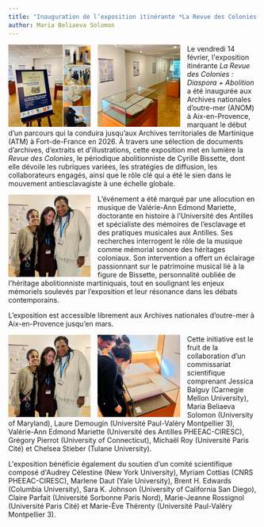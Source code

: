 ```yaml
---
title: "Inauguration de l’exposition itinérante *La Revue des Colonies : Diaspora + Abolition*"
author: Maria Beliaeva Solomon
---
```


<div style="width: 33%; float: left; margin-right: 1em">
  <img src="../../../images/news/expo1.jpg" alt="Exposition La Revue des Colonies : Diaspora + Abolition*" />
</div>


<div style="width: 33%; float: left; margin-right: 1em">
  <img src="../../../images/news/expo2.jpg" alt="Exposition La Revue des Colonies : Diaspora + Abolition*" />
</div>


Le vendredi 14 février, l'exposition itinérante *La Revue des Colonies : Diaspora + Abolition* a été inaugurée aux Archives nationales d’outre-mer (ANOM) à Aix-en-Provence, marquant le début d’un parcours qui la conduira jusqu’aux Archives territoriales de Martinique (ATM) à Fort-de-France en 2026. À travers une sélection de documents d’archives, d’extraits et d’illustrations, cette exposition met en lumière la *Revue des Colonies*, le périodique abolitionniste de Cyrille Bissette, dont elle dévoile les rubriques variées, les stratégies de diffusion, les collaborateurs engagés, ainsi que le rôle clé qui a été le sien dans le mouvement antiesclavagiste à une échelle globale.

<div style="width: 33%; float: left; margin-right: 1em">  
  <img src="../../../images/news/expo3.jpg" alt="Exhibition La Revue des Colonies: Diaspora + Abolition*" />  
</div>  

L’événement a été marqué par une allocution en musique de Valérie-Ann Edmond Mariette, doctorante en histoire à l’Université des Antilles et spécialiste des mémoires de l’esclavage et des pratiques musicales aux Antilles. Ses recherches interrogent le rôle de la musique comme mémorial sonore des héritages coloniaux. Son intervention a offert un éclairage passionnant sur le patrimoine musical lié à la figure de Bissette, personnalité oubliée de l'héritage abolitionniste martiniquais, tout en soulignant les enjeux mémoriels soulevés par l’exposition et leur résonance dans les débats contemporains.

L’exposition est accessible librement aux Archives nationales d’outre-mer à Aix-en-Provence jusqu’en mars.

<div style="width: 33%; float: left; margin-right: 1em">
  <img src="../../../images/news/expo3.jpg" alt="Exposition La Revue des Colonies : Diaspora + Abolition*" />
</div>

<div style="width: 33%; float: left; margin-right: 1em">
  <img src="../../../images/news/expo4.jpg" alt="Exposition La Revue des Colonies : Diaspora + Abolition*" />
</div>

Cette initiative est le fruit de la collaboration d’un commissariat scientifique comprenant Jessica Balguy (Carnegie Mellon University), Maria Beliaeva Solomon (University of Maryland), Laure Demougin (Université Paul-Valéry Montpellier 3), Valérie-Ann Edmond Mariette (Université des Antilles PHEEAC-CIRESC), Grégory Pierrot (University of Connecticut), Michaël Roy (Université Paris Cité) et Chelsea Stieber (Tulane University).

L'exposition bénéficie également du soutien d’un comité scientifique composé d'Audrey Célestine (New York University), Myriam Cottias (CNRS PHEEAC-CIRESC), Marlene Daut (Yale University), Brent H. Edwards (Columbia University), Sara K. Johnson (University of California San Diego), Claire Parfait (Université Sorbonne Paris Nord), Marie-Jeanne Rossignol (Université Paris Cité) et Marie-Ève Thérenty (Université Paul-Valéry Montpellier 3).

